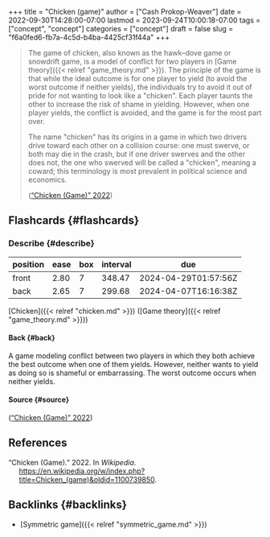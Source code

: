 +++
title = "Chicken (game)"
author = ["Cash Prokop-Weaver"]
date = 2022-09-30T14:28:00-07:00
lastmod = 2023-09-24T10:00:18-07:00
tags = ["concept", "concept"]
categories = ["concept"]
draft = false
slug = "f6a0fed6-fb7a-4c5d-b4ba-4425cf31f44a"
+++

> The game of chicken, also known as the hawk–dove game or snowdrift game, is a model of conflict for two players in [Game theory]({{< relref "game_theory.md" >}}). The principle of the game is that while the ideal outcome is for one player to yield (to avoid the worst outcome if neither yields), the individuals try to avoid it out of pride for not wanting to look like a "chicken". Each player taunts the other to increase the risk of shame in yielding. However, when one player yields, the conflict is avoided, and the game is for the most part over.
>
> The name "chicken" has its origins in a game in which two drivers drive toward each other on a collision course: one must swerve, or both may die in the crash, but if one driver swerves and the other does not, the one who swerved will be called a "chicken", meaning a coward; this terminology is most prevalent in political science and economics.
>
> (<a href="#citeproc_bib_item_1">“Chicken (Game)” 2022</a>)


## Flashcards {#flashcards}


### Describe {#describe}

| position | ease | box | interval | due                  |
|----------|------|-----|----------|----------------------|
| front    | 2.80 | 7   | 348.47   | 2024-04-29T01:57:56Z |
| back     | 2.65 | 7   | 299.68   | 2024-04-07T16:16:38Z |

[Chicken]({{< relref "chicken.md" >}}) ([Game theory]({{< relref "game_theory.md" >}}))


#### Back {#back}

A game modeling conflict between two players in which they both achieve the best outcome when one of them yields. However, neither wants to yield as doing so is shameful or embarrassing. The worst outcome occurs when neither yields.


#### Source {#source}

(<a href="#citeproc_bib_item_1">“Chicken (Game)” 2022</a>)

## References

<style>.csl-entry{text-indent: -1.5em; margin-left: 1.5em;}</style><div class="csl-bib-body">
  <div class="csl-entry"><a id="citeproc_bib_item_1"></a>“Chicken (Game).” 2022. In <i>Wikipedia</i>. <a href="https://en.wikipedia.org/w/index.php?title=Chicken_(game)&oldid=1100739850">https://en.wikipedia.org/w/index.php?title=Chicken_(game)&#38;oldid=1100739850</a>.</div>
</div>


## Backlinks {#backlinks}

-   [Symmetric game]({{< relref "symmetric_game.md" >}})

